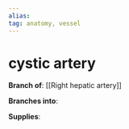 ```yaml
---
alias: 
tag: anatomy, vessel
---
```


# cystic artery
**Branch of**: [[Right hepatic artery]]

**Branches into**: 

**Supplies**: 